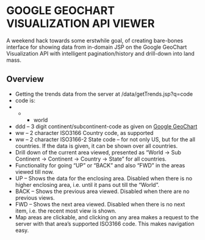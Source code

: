 GOOGLE GEOCHART VISUALIZATION API VIEWER
========================================

A weekend hack towards some erstwhile goal, of creating bare-bones interface for showing data from in-domain JSP on the Google GeoChart Visualization API with intelligent pagination/history and drill-down into land mass.

Overview
---------
* Getting the trends data from the server at <APP-URL>/data/getTrends.jsp?q=code
* code is:
 * * - world
 * ddd – 3 digit continent/subcontinent-code as given on [Google GeoChart](https://developers.google.com/chart/interactive/docs/gallery/geochart)
 * ww – 2 character ISO3166 Country code, as supported
 * ww – 2 character ISO3166-2 State code – for not only US, but for the all countries. If the data is given, it can be shown over all countries.
* Drill down of the current area viewed, presented as “World -> Sub Continent -> Continent -> Country -> State” for all countries.
* Functionality for going “UP” or “BACK” and also “FWD” in the areas viewed till now.
 * UP – Shows the data for the enclosing area. Disabled when there is no higher enclosing area, i.e. until it pans out till the “World”.
 * BACK – Shows the previous area viewed. Disabled when there are no previous views.
 * FWD – Shows the next area viewed. Disabled when there is no next item, i.e. the recent most view is shown.
* Map areas are clickable, and clicking on any area makes a request to the server with that area’s supported ISO3166 code. This makes navigation easy.
